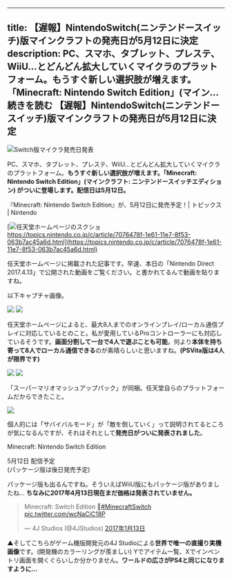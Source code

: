 
---
title: 【遅報】NintendoSwitch(ニンテンドースイッチ)版マインクラフトの発売日が5月12日に決定
description: PC、スマホ、タブレット、プレステ、WiiU…とどんどん拡大していくマイクラのプラットフォーム。もうすぐ新しい選択肢が増えます。「Minecraft: Nintendo Switch Edition」(マイン… 続きを読む 【遅報】NintendoSwitch(ニンテンドースイッチ)版マインクラフトの発売日が5月12日に決定
---

![Switch版マイクラ発売日発表](https://cdn-ak.f.st-hatena.com/images/fotolife/s/sasigume/20210208/20210208101352.png)

PC、スマホ、タブレット、プレステ、WiiU…とどんどん拡大していくマイクラのプラットフォーム。**もうすぐ新しい選択肢が増えます。「Minecraft: Nintendo Switch Edition」(マインクラフト: ニンテンドースイッチエディション) がついに登場します。配信日は5月12日。**

『Minecraft: Nintendo Switch Edition』が、5月12日に発売予定！| トピックス | Nintendo

[![任天堂ホームページのスクショ](https://res.cloudinary.com/napoan-com/image/upload/w_650,c_limit,f_auto,q_auto/v1578371927/bandicam-2017-04-13-19-34-38-469_axkqcz.png)  
https://topics.nintendo.co.jp/c/article/7076478f-1e61-11e7-8f53-063b7ac45a6d.html](https://topics.nintendo.co.jp/c/article/7076478f-1e61-11e7-8f53-063b7ac45a6d.html)

任天堂ホームページに掲載された記事です。早速、本日の「Nintendo Direct 2017.4.13」で公開された動画をご覧ください。と書かれてるんで動画を貼りますね。

以下キャプチャ画像。

![](https://res.cloudinary.com/napoan-com/image/upload/w_650,c_limit,f_auto,q_auto/v1578371925/bandicam-2017-04-13-20-01-46-224_llxk9i.png) ![](https://res.cloudinary.com/napoan-com/image/upload/w_650,c_limit,f_auto,q_auto/v1578371923/bandicam-2017-04-13-20-02-09-411_p44ez4.png)

任天堂ホームページによると、最大8人までのオンラインプレイ/ローカル通信プレイに対応しているとのこと。私が愛用しているProコントローラーにも対応しているそうです。**画面分割して一台で4人で遊ぶことも可能**。何より**本体を持ち寄って8人でローカル通信できる**のが素晴らしいと思いますね。**(PSVita版は4人が限界です)**

![](https://res.cloudinary.com/napoan-com/image/upload/w_650,c_limit,f_auto,q_auto/v1578371921/bandicam-2017-04-13-20-02-21-949_eatmlk.png) ![](https://res.cloudinary.com/napoan-com/image/upload/w_650,c_limit,f_auto,q_auto/v1578371920/bandicam-2017-04-13-20-02-25-640_gwcutx.png)

「スーパーマリオマッシュアップパック」が同梱。任天堂自らのプラットフォームだからできたこと。

![](https://res.cloudinary.com/napoan-com/image/upload/w_650,c_limit,f_auto,q_auto/v1578371918/bandicam-2017-04-13-20-02-33-268_xdefm5.png)

個人的には「サバイバルモード」が「敵を倒していく」って説明されてるところが気になるんですが、それはそれとして**発売日がついに発表されました**。

Minecraft: Nintendo Switch Edition

5月12日 配信予定  
(パッケージ版は後日発売予定)

パッケージ版も出るんですね。そういえばWiiU版にもパッケージ版がありましたね… **ちなみに2017年4月13日現在まだ価格は発表されていません。**

> Minecraft: Switch Edition 🙂[#MinecraftSwitch](https://twitter.com/hashtag/MinecraftSwitch?src=hash) [pic.twitter.com/wcNaCiC18P](https://t.co/wcNaCiC18P)
> 
> — 4J Studios (@4JStudios) [2017年1月13日](https://twitter.com/4JStudios/status/819824190001909760)

▲そしてこちらがゲーム機版開発元の4J Studioによる**世界で唯一の直撮り実機画像**です。(開発機のカラーリングが羨ましい) Yでアイテム一覧、Xでインベントリ画面を開くぐらいしか分かりません。**ワールドの広さがPS4と同じになりますように…**
